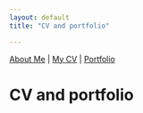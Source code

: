 ```yaml
---
layout: default
title: "CV and portfolio"

---
```


<!-- Custom navigation bar -->
<div class="custom-nav">
  <a href="/about/">About Me</a> |
  <a href="/cv/">My CV</a> |
  <a href="/portfolio/">Portfolio</a>
</div>

# CV and portfolio


<!-- Removed: the additional text and list -->

<!-- If you want to leave a greeting or short message, you can add it here -->


